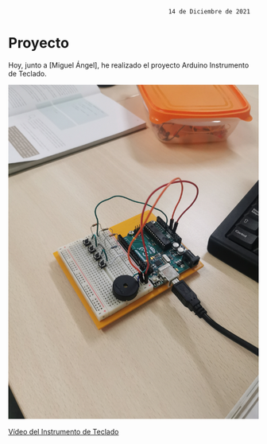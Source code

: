 
                                                 14 de Diciembre de 2021
                                                 
# Proyecto

Hoy, junto a [Miguel Ángel], he realizado el proyecto Arduino Instrumento de Teclado.

![](https://github.com/Tabrih/Arduino/blob/main/Archivos/IMG_20211214_105502.jpg)

[Vídeo del Instrumento de Teclado](https://raw.githubusercontent.com/Tabrih/Arduino/main/Archivos/VID_20211214_105519.mp4)
